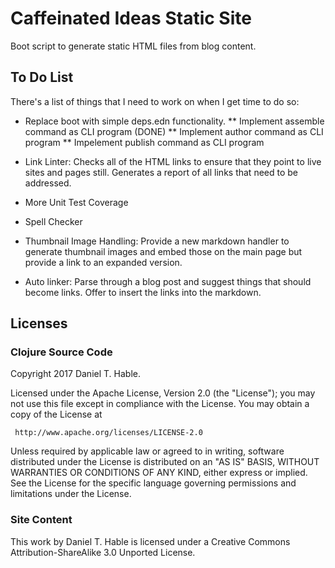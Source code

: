 # Caffeinated Ideas Static Site

Boot script to generate static HTML files from blog content.


## To Do List

There's a list of things that I need to work on when I get time to do so:

* Replace boot with simple deps.edn functionality.
** Implement assemble command as CLI program (DONE)
** Implement author command as CLI program
** Impelement publish command as CLI program

* Link Linter: Checks all of the HTML links to ensure that they point to live sites and 
  pages still. Generates a report of all links that need to be addressed.

* More Unit Test Coverage

* Spell Checker

* Thumbnail Image Handling: Provide a new markdown handler to generate thumbnail images and 
  embed those on the main page but provide a link to an expanded version.
  
* Auto linker: Parse through a blog post and suggest things that should become links. Offer to
insert the links into the markdown.


## Licenses

### Clojure Source Code

   Copyright 2017 Daniel T. Hable.

   Licensed under the Apache License, Version 2.0 (the "License");
   you may not use this file except in compliance with the License.
   You may obtain a copy of the License at

     http://www.apache.org/licenses/LICENSE-2.0

   Unless required by applicable law or agreed to in writing, software
   distributed under the License is distributed on an "AS IS" BASIS,
   WITHOUT WARRANTIES OR CONDITIONS OF ANY KIND, either express or implied.
   See the License for the specific language governing permissions and
   limitations under the License.

### Site Content

   This work by Daniel T. Hable is licensed under a Creative Commons Attribution-ShareAlike 3.0 Unported License.
